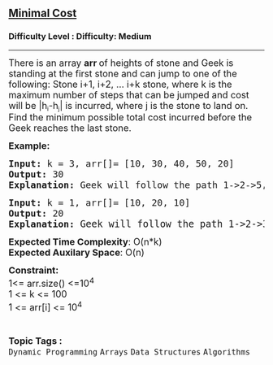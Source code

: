 <h2><a href="https://www.geeksforgeeks.org/problems/minimal-cost/1?utm_source=youtube">Minimal Cost</a></h2><h3>Difficulty Level : Difficulty: Medium</h3><hr><div class="problems_problem_content__Xm_eO"><p><span style="font-size: 18px;">There is an array <strong>arr </strong>of heights of stone and Geek is standing at the first stone and can jump to one of the following: Stone i+1, i+2, ... i+k stone, where k is the maximum number of steps that can be jumped </span><span style="font-size: 18px;">and cost will be |h</span><sub>i</sub><span style="font-size: 18px;">-h</span><sub>j</sub><span style="font-size: 18px;">| is incurred, where j is the stone to land on. Find the minimum possible total cost incurred before the Geek reaches the last stone.</span></p>
<p><span style="font-size: 18px;"><strong>Example:</strong> </span></p>
<pre><span style="font-size: 18px;"><strong>Input:</strong> k = 3, arr[]= [10, 30, 40, 50, 20]<br></span><span style="font-size: 18px;"><strong>Output: </strong>30<br></span><span style="font-size: 18px;"><strong>Explanation: </strong>Geek will follow the path 1-&gt;2-&gt;5, the total cost would be | 10-30| + |30-20| = 30, which is minimum</span></pre>
<pre><span style="font-size: 18px;"><strong>Input: </strong>k = 1, arr[]= [10, 20, 10]
<strong>Output: </strong>20
<strong>Explanation: </strong></span><span style="font-size: 14pt;">Geek will follow the path 1-&gt;2-&gt;3, the total cost would be |10 - 20| + |20 - 10| = 20.
</span></pre>
<p><span style="font-size: 18px;"><strong>Expected Time Complexity</strong>: O(n*k)<br><strong>Expected Auxilary Space</strong>: O(n)</span></p>
<p><span style="font-size: 18px;"><strong>Constraint:<br></strong>1&lt;= arr.size() &lt;=10<sup>4</sup><br>1 &lt;= k &lt;= 100<br>1 &lt;= arr[i] &lt;= 10<sup>4</sup></span></p></div><br><p><span style=font-size:18px><strong>Topic Tags : </strong><br><code>Dynamic Programming</code>&nbsp;<code>Arrays</code>&nbsp;<code>Data Structures</code>&nbsp;<code>Algorithms</code>&nbsp;